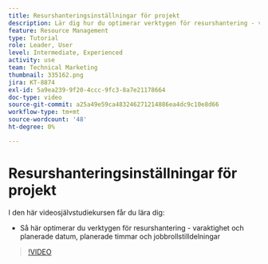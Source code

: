 ```yaml
---
title: Resurshanteringsinställningar för projekt
description: Lär dig hur du optimerar verktygen för resurshantering - varaktighet och planerade datum, planerade timmar och rolltilldelningar för jobb.
feature: Resource Management
type: Tutorial
role: Leader, User
level: Intermediate, Experienced
activity: use
team: Technical Marketing
thumbnail: 335162.png
jira: KT-8874
exl-id: 5a9ea239-9f20-4ccc-9fc3-8a7e21178664
doc-type: video
source-git-commit: a25a49e59ca483246271214886ea4dc9c10e8d66
workflow-type: tm+mt
source-wordcount: '48'
ht-degree: 0%

---
```


# Resurshanteringsinställningar för projekt

I den här videosjälvstudiekursen får du lära dig:

* Så här optimerar du verktygen för resurshantering - varaktighet och planerade datum, planerade timmar och jobbrollstilldelningar

>[!VIDEO](https://video.tv.adobe.com/v/335162/?quality=12&learn=on)
